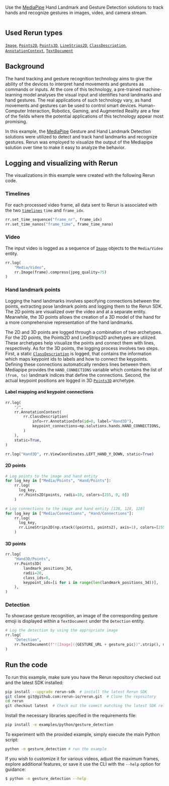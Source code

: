 <!--[metadata]
title = "Hand tracking and gesture recognition"
tags = ["MediaPipe", "Keypoint detection", "2D", "3D"]
thumbnail = "https://static.rerun.io/hand-tracking-and-gesture-recognition/56d097e347af2a4b7c4649c7d994cc038c02c2f4/480w.png"
thumbnail_dimensions = [480, 480]
-->

Use the [MediaPipe](https://google.github.io/mediapipe/) Hand Landmark and Gesture Detection solutions to
track hands and recognize gestures in images, video, and camera stream.

<picture>
  <img src="https://static.rerun.io/gesture_detection/2a5a3ec83962623063297fd95de57062372d5db0/full.png" alt="">
  <source media="(max-width: 480px)" srcset="https://static.rerun.io/gesture_detection/2a5a3ec83962623063297fd95de57062372d5db0/480w.png">
  <source media="(max-width: 768px)" srcset="https://static.rerun.io/gesture_detection/2a5a3ec83962623063297fd95de57062372d5db0/768w.png">
  <source media="(max-width: 1024px)" srcset="https://static.rerun.io/gesture_detection/2a5a3ec83962623063297fd95de57062372d5db0/1024w.png">
  <source media="(max-width: 1200px)" srcset="https://static.rerun.io/gesture_detection/2a5a3ec83962623063297fd95de57062372d5db0/1200w.png">
</picture>

## Used Rerun types
[`Image`](https://www.rerun.io/docs/reference/types/archetypes/image), [`Points2D`](https://www.rerun.io/docs/reference/types/archetypes/points2d), [`Points3D`](https://www.rerun.io/docs/reference/types/archetypes/points3d), [`LineStrips2D`](https://www.rerun.io/docs/reference/types/archetypes/line_strips2d), [`ClassDescription`](https://www.rerun.io/docs/reference/types/datatypes/class_description), [`AnnotationContext`](https://www.rerun.io/docs/reference/types/archetypes/annotation_context), [`TextDocument`](https://www.rerun.io/docs/reference/types/archetypes/text_document)

## Background
The hand tracking and gesture recognition technology aims to give the ability of the devices to interpret hand movements and gestures as commands or inputs.
At the core of this technology, a pre-trained machine-learning model analyses the visual input and identifies hand landmarks and hand gestures.
The real applications of such technology vary, as hand movements and gestures can be used to control smart devices.
Human-Computer Interaction, Robotics, Gaming, and Augmented Reality are a few of the fields where the potential applications of this technology appear most promising.

In this example, the [MediaPipe](https://developers.google.com/mediapipe/) Gesture and Hand Landmark Detection solutions were utilized to detect and track hand landmarks and recognize gestures.
Rerun was employed to visualize the output of the Mediapipe solution over time to make it easy to analyze the behavior.

## Logging and visualizing with Rerun
The visualizations in this example were created with the following Rerun code.

### Timelines

For each processed video frame, all data sent to Rerun is associated with the two [`timelines`](https://www.rerun.io/docs/concepts/timelines) `time` and `frame_idx`.

```python
rr.set_time_sequence("frame_nr", frame_idx)
rr.set_time_nanos("frame_time", frame_time_nano)
```

### Video
The input video is logged as a sequence of [`Image`](https://www.rerun.io/docs/reference/types/archetypes/image) objects to the `Media/Video` entity.
```python
rr.log(
    "Media/Video",
    rr.Image(frame).compress(jpeg_quality=75)
)
```

### Hand landmark points
Logging the hand landmarks involves specifying connections between the points, extracting pose landmark points and logging them to the Rerun SDK.
The 2D points are visualized over the video and at a separate entity.
Meanwhile, the 3D points allows the creation of a 3D model of the hand for a more comprehensive representation of the hand landmarks.

The 2D and 3D points are logged through a combination of two archetypes.
For the 2D points, the Points2D and LineStrips2D archetypes are utilized. These archetypes help visualize the points and connect them with lines, respectively.
As for the 3D points, the logging process involves two steps. First, a static [`ClassDescription`](https://www.rerun.io/docs/reference/types/datatypes/class_description) is logged, that contains the information which maps keypoint ids to labels and how to connect
the keypoints. Defining these connections automatically renders lines between them. Mediapipe provides the `HAND_CONNECTIONS` variable which contains the list of `(from, to)` landmark indices that define the connections.
Second, the actual keypoint positions are logged in 3D [`Points3D`](https://www.rerun.io/docs/reference/types/archetypes/points3d) archetype.

#### Label mapping and keypoint connections

```python
rr.log(
    "/",
    rr.AnnotationContext(
        rr.ClassDescription(
            info=rr.AnnotationInfo(id=0, label="Hand3D"),
            keypoint_connections=mp.solutions.hands.HAND_CONNECTIONS,
        )
    ),
    static=True,
)

rr.log("Hand3D", rr.ViewCoordinates.LEFT_HAND_Y_DOWN, static=True)
```

#### 2D points

```python
# Log points to the image and hand entity
for log_key in ["Media/Points", "Hand/Points"]:
    rr.log(
      log_key,
      rr.Points2D(points, radii=10, colors=[255, 0, 0])
    )

# Log connections to the image and hand entity [128, 128, 128]
for log_key in ["Media/Connections", "Hand/Connections"]:
    rr.log(
      log_key,
      rr.LineStrips2D(np.stack((points1, points2), axis=1), colors=[255, 165, 0])
    )
```

#### 3D points

```python
rr.log(
    "Hand3D/Points",
    rr.Points3D(
        landmark_positions_3d,
        radii=20,
        class_ids=0,
        keypoint_ids=[i for i in range(len(landmark_positions_3d))],
    ),
)
```

### Detection

To showcase gesture recognition, an image of the corresponding gesture emoji is displayed within a `TextDocument` under the `Detection` entity.

```python
# Log the detection by using the appropriate image
rr.log(
    "Detection",
    rr.TextDocument(f"![Image]({GESTURE_URL + gesture_pic})".strip(), media_type=rr.MediaType.MARKDOWN),
)
```

## Run the code
To run this example, make sure you have the Rerun repository checked out and the latest SDK installed:
```bash
pip install --upgrade rerun-sdk  # install the latest Rerun SDK
git clone git@github.com:rerun-io/rerun.git  # Clone the repository
cd rerun
git checkout latest  # Check out the commit matching the latest SDK release
```
Install the necessary libraries specified in the requirements file:
```bash
pip install -e examples/python/gesture_detection
```
To experiment with the provided example, simply execute the main Python script:
```bash
python -m gesture_detection # run the example
```
If you wish to customize it for various videos, adjust the maximum frames, explore additional features, or save it use the CLI with the `--help` option for guidance:
```bash
$ python -m gesture_detection --help
```
